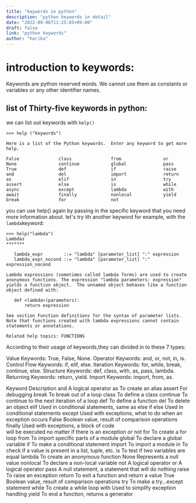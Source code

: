 ```yaml
---
title: "keywords in python"
description: "python keywords in detail"
date: "2022-09-06T11:25:05+09:00"
draft: false
link: "python keywords"
author: "harika"
---
```


# introduction to keywords:
Keywords are python reserved words.
We cannot use them as constants or variables or any other identifier names.

## list of Thirty-five keywords in python:
we can list out keywords with `help()` 
```
>>> help ("keywords")

Here is a list of the Python keywords.  Enter any keyword to get more help.

False               class               from                or
None                continue            global              pass
True                def                 if                  raise
and                 del                 import              return
as                  elif                in                  try
assert              else                is                  while
async               except              lambda              with
await               finally             nonlocal            yield
break               for                 not                 
```

you can use help() again by passing in the specific keyword that you need more information about. 
let's try ith another keyword for example, with the `lambda`keyword:
```
>>> help("lambda")
Lambdas
*******

   lambda_expr        ::= "lambda" [parameter_list] ":" expression
   lambda_expr_nocond ::= "lambda" [parameter_list] ":" expression_nocond

Lambda expressions (sometimes called lambda forms) are used to create
anonymous functions. The expression "lambda parameters: expression"
yields a function object.  The unnamed object behaves like a function
object defined with:

   def <lambda>(parameters):
       return expression

See section Function definitions for the syntax of parameter lists.
Note that functions created with lambda expressions cannot contain
statements or annotations.

Related help topics: FUNCTIONS
```

According to their usage of keywords,they can divided in to these 7 types:
   
Value Keywords: True, False, None.
Operator Keywords: and, or, not, in, is.
Control Flow Keywords: if, elif, else.
Iteration Keywords: for, while, break, continue, else.
Structure Keywords: def, class, with, as, pass, lambda.
Returning Keywords: return, yield.
Import Keywords: import, from, as.

Keyword 	          Description
and	                 A logical operator
as	                 To create an alias
assert	             For debugging
break	             To break out of a loop
class	             To define a class
continue	         To continue to the next iteration of a loop
def	                 To define a function
del	                 To delete an object
elif	             Used in conditional statements, same as else if
else	             Used in conditional statements
except	             Used with exceptions, what to do when an exception occurs
False	             Boolean value, result of comparison operations
finally	             Used with exceptions, a block of code                    
                     will be executed no matter if there is an exception or not
for	                 To create a for loop
from	             To import specific parts of a module
global	             To declare a global variable
if	                 To make a conditional statement
import	             To import a module
in       	         To check if a value is present in a list, tuple, etc.
is	                 To test if two variables are equal
lambda   	         To create an anonymous function
None	             Represents a null value
nonlocal	         To declare a non-local variable
not	                 A logical operator
or	                 A logical operator
pass	             A null statement, a statement that will do nothing
raise	             To raise an exception
return	             To exit a function and return a value
True	             Boolean value, result of comparison operations
try	                 To make a try...except statement
while	             To create a while loop
with	             Used to simplify exception handling
yield	             To end a function, returns a generator


